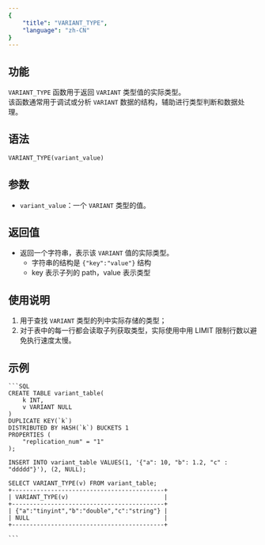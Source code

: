 ```yaml
---
{
    "title": "VARIANT_TYPE",
    "language": "zh-CN"
}
---
```


## 功能

`VARIANT_TYPE` 函数用于返回 `VARIANT` 类型值的实际类型。  
该函数通常用于调试或分析 `VARIANT` 数据的结构，辅助进行类型判断和数据处理。

## 语法

```sql
VARIANT_TYPE(variant_value)
```

## 参数

- `variant_value`：一个 `VARIANT` 类型的值。

## 返回值

- 返回一个字符串，表示该 `VARIANT` 值的实际类型。
    - 字符串的结构是 `{"key":"value"}` 结构
    - key 表示子列的 path，value 表示类型

## 使用说明

1. 用于查找 `VARIANT` 类型的列中实际存储的类型；
2. 对于表中的每一行都会读取子列获取类型，实际使用中用 LIMIT 限制行数以避免执行速度太慢。

## 示例

    ```SQL
    CREATE TABLE variant_table(
        k INT,
        v VARIANT NULL
    )
    DUPLICATE KEY(`k`)
    DISTRIBUTED BY HASH(`k`) BUCKETS 1
    PROPERTIES (
        "replication_num" = "1"
    );

    INSERT INTO variant_table VALUES(1, '{"a": 10, "b": 1.2, "c" : "ddddd"}'), (2, NULL);
   
    SELECT VARIANT_TYPE(v) FROM variant_table;
    +-------------------------------------------+
    | VARIANT_TYPE(v)                           |
    +-------------------------------------------+
    | {"a":"tinyint","b":"double","c":"string"} |
    | NULL                                      |
    +-------------------------------------------+

    ```


